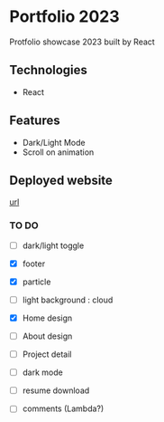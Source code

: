 # Portfolio 2023

Protfolio showcase 2023 built by React

## Technologies

- React

## Features

- Dark/Light Mode
- Scroll on animation

## Deployed website

[url](url)

### TO DO

- [ ] dark/light toggle
- [x] footer
- [x] particle
- [ ] light background : cloud

- [x] Home design
- [ ] About design
- [ ] Project detail
- [ ] dark mode
- [ ] resume download
- [ ] comments (Lambda?)
